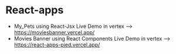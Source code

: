 # React-apps
* My_Pets using React-Jsx 
  Live Demo in vertex --> https://moviesbanner.vercel.app/
* Movies Banner using React Components
  Live Demo in vertex --> https://react-apps-pied.vercel.app/
